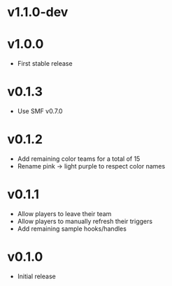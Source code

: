 # v1.1.0-dev

# v1.0.0
- First stable release

# v0.1.3
- Use SMF v0.7.0

# v0.1.2
- Add remaining color teams for a total of 15
- Rename pink -> light purple to respect color names

# v0.1.1
- Allow players to leave their team
- Allow players to manually refresh their triggers
- Add remaining sample hooks/handles

# v0.1.0
- Initial release
